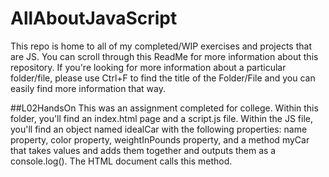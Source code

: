 # AllAboutJavaScript
This repo is home to all of my completed/WIP exercises and projects that are JS. You can scroll through this ReadMe for more information about this repository. If you're looking for more information about a particular folder/file, please use Ctrl+F to find the title of the Folder/File and you can easily find more information that way.

##L02HandsOn
This was an assignment completed for college. Within this folder, you'll find an index.html page and a script.js file. Within the JS file, you'll find an object named idealCar with the following properties: name property, color property, weightInPounds property, and a method myCar that takes values and adds them together and outputs them as a console.log(). The HTML document calls this method.
